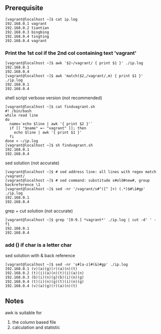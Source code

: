 ## Prerequisite
```shell script
[vagrant@localhost ~]$ cat ip.log 
192.168.0.1 vagrant
192.168.0.2 tiantian
192.168.0.3 bingbing
192.168.0.4 tingting
192.168.0.4 vagrant
```
### Print the 1st col if the 2nd col containing text 'vagrant'
```shell script
[vagrant@localhost ~]$ awk '$2~/vagrant/ { print $1 }' ./ip.log 
192.168.0.1
192.168.0.4
[vagrant@localhost ~]$ awk 'match($2,/vagrant/,m) { print $1 }'  ./ip.log 
192.168.0.1
192.168.0.4
```
shell script verbose version (not recommended)
```shell script
[vagrant@localhost ~]$ cat findvagrant.sh 
#! /bin/bash
while read line
do
  name=`echo $line | awk '{ print $2 }'`    
  if [[ "$name" =~ "vagrant" ]]; then
    echo $line | awk '{ print $1 }'
  fi
done < ~/ip.log
[vagrant@localhost ~]$ sh findvagrant.sh 
192.168.0.1
192.168.0.4
```
sed solution (not accurate)
```shell script
[vagrant@localhost ~]$ # sed address line: all lines with regex match /vagrant/
[vagrant@localhost ~]$ # sed command: substitude s#old#new#, group backreference \1
[vagrant@localhost ~]$ sed -nr '/vagrant/s#^([^ ]+) (.*)$#\1#gp' ./ip.log 
192.168.0.1
192.168.0.4
```
grep + cut solution (not accurate)
```shell script
[vagrant@localhost ~]$ grep '[0-9.] *vagrant*' ./ip.log | cut -d' ' -f1
192.168.0.1
192.168.0.4
```
### add () if char is a letter char
sed solution with & back reference
```shell script
[vagrant@localhost ~]$ sed -nr 's#[a-z]#(&)#gp' ./ip.log 
192.168.0.1 (v)(a)(g)(r)(a)(n)(t)
192.168.0.2 (t)(i)(a)(n)(t)(i)(a)(n)
192.168.0.3 (b)(i)(n)(g)(b)(i)(n)(g)
192.168.0.4 (t)(i)(n)(g)(t)(i)(n)(g)
192.168.0.4 (v)(a)(g)(r)(a)(n)(t)
```
## Notes
awk is suitable for 
1. the column based file
2. calculation and statistic 

